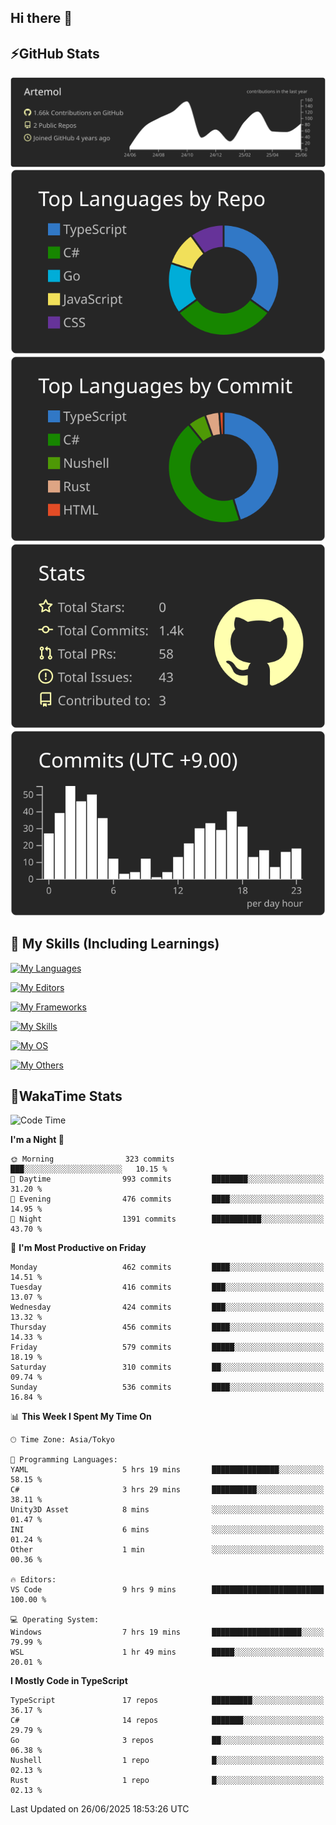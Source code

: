 ## Hi there 👋
<!--
**Artemol/Artemol** is a ✨ _special_ ✨ repository because its `README.md` (this file) appears on your GitHub profile.

Here are some ideas to get you started:

- 🔭 I’m currently working on ...
- 🌱 I’m currently learning ...
- 👯 I’m looking to collaborate on ...
- 🤔 I’m looking for help with ...
- 💬 Ask me about ...
- 📫 How to reach me: ...
- 😄 Pronouns: ...
- ⚡ Fun fact: ...
-->

## ⚡GitHub Stats
[![](https://raw.githubusercontent.com/Artemol/Artemol/main/profile-summary-card-output/apprentice/0-profile-details.svg)](https://github.com/vn7n24fzkq/github-profile-summary-cards)
[![](https://raw.githubusercontent.com/Artemol/Artemol/main/profile-summary-card-output/apprentice/1-repos-per-language.svg)](https://github.com/vn7n24fzkq/github-profile-summary-cards) [![](https://raw.githubusercontent.com/Artemol/Artemol/main/profile-summary-card-output/apprentice/2-most-commit-language.svg)](https://github.com/vn7n24fzkq/github-profile-summary-cards)
[![](https://raw.githubusercontent.com/Artemol/Artemol/main/profile-summary-card-output/apprentice/3-stats.svg)](https://github.com/vn7n24fzkq/github-profile-summary-cards) [![](https://raw.githubusercontent.com/Artemol/Artemol/main/profile-summary-card-output/apprentice/4-productive-time.svg)](https://github.com/vn7n24fzkq/github-profile-summary-cards)

## 🌱 My Skills (Including Learnings)

<!--
### Languages
-->
[![My Languages](https://skillicons.dev/icons?i=ts,py,cs,dotnet,rust,go,c,matlab,css)](https://skillicons.dev)

<!--
### Editors
-->
[![My Editors](https://skillicons.dev/icons?i=vscode,neovim,vim,visualstudio,idea)](https://skillicons.dev)

<!--
### Frameworks
-->
[![My Frameworks](https://skillicons.dev/icons?i=react,nestjs,vite,tailwind,tauri,electron,remix,nextjs,fastapi)](https://skillicons.dev)

<!--
### Tools
-->
[![My Skills](https://skillicons.dev/icons?i=git,nodejs,docker,unity,postman,bun,discord,cloudflare,bash,prometheus,grafana,obsidian)](https://skillicons.dev)

<!--
### OS
-->
[![My OS](https://skillicons.dev/icons?i=windows,ubuntu)](https://skillicons.dev)

<!--
### Others
-->
[![My Others](https://skillicons.dev/icons?i=github,raspberrypi,gcp)](https://skillicons.dev)

## 💬WakaTime Stats
<!--START_SECTION:waka-->
![Code Time](http://img.shields.io/badge/Code%20Time-570%20hrs%2058%20mins-blue)

**I'm a Night 🦉** 

```text
🌞 Morning                323 commits         ███░░░░░░░░░░░░░░░░░░░░░░   10.15 % 
🌆 Daytime                993 commits         ████████░░░░░░░░░░░░░░░░░   31.20 % 
🌃 Evening                476 commits         ████░░░░░░░░░░░░░░░░░░░░░   14.95 % 
🌙 Night                  1391 commits        ███████████░░░░░░░░░░░░░░   43.70 % 
```
📅 **I'm Most Productive on Friday** 

```text
Monday                   462 commits         ████░░░░░░░░░░░░░░░░░░░░░   14.51 % 
Tuesday                  416 commits         ███░░░░░░░░░░░░░░░░░░░░░░   13.07 % 
Wednesday                424 commits         ███░░░░░░░░░░░░░░░░░░░░░░   13.32 % 
Thursday                 456 commits         ████░░░░░░░░░░░░░░░░░░░░░   14.33 % 
Friday                   579 commits         █████░░░░░░░░░░░░░░░░░░░░   18.19 % 
Saturday                 310 commits         ██░░░░░░░░░░░░░░░░░░░░░░░   09.74 % 
Sunday                   536 commits         ████░░░░░░░░░░░░░░░░░░░░░   16.84 % 
```


📊 **This Week I Spent My Time On** 

```text
🕑︎ Time Zone: Asia/Tokyo

💬 Programming Languages: 
YAML                     5 hrs 19 mins       ███████████████░░░░░░░░░░   58.15 % 
C#                       3 hrs 29 mins       ██████████░░░░░░░░░░░░░░░   38.11 % 
Unity3D Asset            8 mins              ░░░░░░░░░░░░░░░░░░░░░░░░░   01.47 % 
INI                      6 mins              ░░░░░░░░░░░░░░░░░░░░░░░░░   01.24 % 
Other                    1 min               ░░░░░░░░░░░░░░░░░░░░░░░░░   00.36 % 

🔥 Editors: 
VS Code                  9 hrs 9 mins        █████████████████████████   100.00 % 

💻 Operating System: 
Windows                  7 hrs 19 mins       ████████████████████░░░░░   79.99 % 
WSL                      1 hr 49 mins        █████░░░░░░░░░░░░░░░░░░░░   20.01 % 
```

**I Mostly Code in TypeScript** 

```text
TypeScript               17 repos            █████████░░░░░░░░░░░░░░░░   36.17 % 
C#                       14 repos            ███████░░░░░░░░░░░░░░░░░░   29.79 % 
Go                       3 repos             ██░░░░░░░░░░░░░░░░░░░░░░░   06.38 % 
Nushell                  1 repo              █░░░░░░░░░░░░░░░░░░░░░░░░   02.13 % 
Rust                     1 repo              █░░░░░░░░░░░░░░░░░░░░░░░░   02.13 % 
```




 Last Updated on 26/06/2025 18:53:26 UTC
<!--END_SECTION:waka-->
